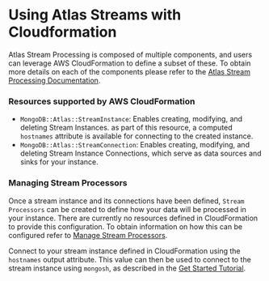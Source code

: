 # Using Atlas Streams with Cloudformation

Atlas Stream Processing is composed of multiple components, and users can leverage AWS CloudFormation to define a subset of these. To obtain more details on each of the components please refer to the [Atlas Stream Processing Documentation](https://www.mongodb.com/docs/atlas/atlas-sp/overview/#atlas-stream-processing-overview).

### Resources supported by AWS CloudFormation

- `MongoDB::Atlas::StreamInstance`: Enables creating, modifying, and deleting Stream Instances. as part of this resource, a computed `hostnames` attribute is available for connecting to the created instance.
- `MongoDB::Atlas::StreamConnection`: Enables creating, modifying, and deleting Stream Instance Connections, which serve as data sources and sinks for your instance.

### Managing Stream Processors

Once a stream instance and its connections have been defined, `Stream Processors` can be created to define how your data will be processed in your instance. There are currently no resources defined in CloudFormation to provide this configuration. To obtain information on how this can be configured refer to [Manage Stream Processors](https://www.mongodb.com/docs/atlas/atlas-sp/manage-stream-processor/#manage-stream-processors).

Connect to your stream instance defined in CloudFormation using the `hostnames` output attribute.
This value can then be used to connect to the stream instance using `mongosh`, as described in the [Get Started Tutorial](https://www.mongodb.com/docs/atlas/atlas-sp/tutorial/). 
